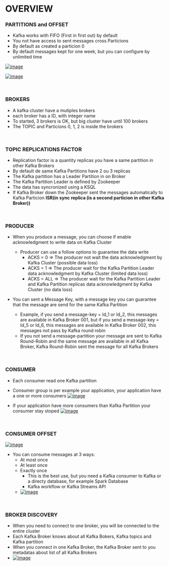 # OVERVIEW

### PARTITIONS and OFFSET

- Kafka works with FIFO (First in first out) by default
- You not have access to sent messages cross Particions 
- By default as created a particion 0
- By default messages kept for one week, but you can configure by unlimited time

[![image](https://www.linkpicture.com/q/03FEDE34-93EC-46C4-845C-9778989B7AA6.png.jpg)](https://www.linkpicture.com/view.php?img=LPic62121b01e4835639921783)

[![image](https://www.linkpicture.com/q/ADAF5035-808D-499D-99BF-1B05434851BA.png.jpg)](https://www.linkpicture.com/view.php?img=LPic62121b01e4835639921783)

<br>

### BROKERS

- A kafka cluster have a mutiples brokers
- each broker has a ID, with integer name
- To started, 3 brokers is OK, but big cluster have until 100 brokers
- The TOPIC and Particions 0, 1, 2 is inside the brokers

<br>

### TOPIC REPLICATIONS FACTOR

- Replication factor is a quantity replicas you have a same partition in other Kafka Brokers
- By default de same Kafka Partitions have 2 ou 3 replicas
- The Kafka partition has a Leader Partition in on Broker
- The Kafka Partition Leader is defined by Zookeeper
- The data has syncronized using a KSQL
- If Kafka Broker down the Zookeeper sent the messages automatically to Kafka Particion **ISR(in sync replica (is a second particion in other Kafka Broker))**

<br>

### PRODUCER
- When you produce a message, you can choose if enable acknowledgment to write data on Kafka Cluster
  - Producer can use a follow options to guarantee the data write
    - ACKS = 0    => The producer not wait the data acknowledgment by Kafka Cluster (possible data loss)
    - ACKS = 1    => The producer wait for the Kafka Partition Leader data acknowledgment by Kafka Cluster (limited data loss)
    - ACKS = ALL  => The producer wait for the Kafka Partition Leader and Kafka Partition replicas data acknowledgment by Kafka Cluster (no data loss)     

- You can sent a Message Key, with a message key you can guarantee that the message are send for the same Kafka Partition
  - Example, if you send a message-key = Id_1 or Id_2, this messages are available in Kafka Broker 001, but if you send a message-key = Id_5 or Id_6, this messages are available in Kafka Broker 002, this messages not pass by Kafka round robin
  - If you not send a message-partition your message are sent to Kafka Round-Robin and the same message are available in all Kafka Broker, Kafka Round-Robin sent the message for all Kafka Brokers 

<br>

### CONSUMER
- Each consumer read one Kafka partition
- Consumer group is per example your application, your application have a one or more consumers 
[![image](https://www.oreilly.com/library/view/kafka-the-definitive/9781491936153/assets/ktdg_04in05.png)](https://www.oreilly.com/library/view/kafka-the-definitive/9781491936153/assets/ktdg_04in05.png)

- If your application have more consumers than Kafka Partition your consumer stay stoped
[![image](https://www.fatalerrors.org/images/blog/a0989ce8eda8a0349fa1d5bf12cb8bd6.jpg)](https://www.fatalerrors.org/images/blog/a0989ce8eda8a0349fa1d5bf12cb8bd6.jpg)

<br>

### CONSUMER OFFSET
[![image](https://ibm-cloud-architecture.github.io/refarch-eda/static/75701f1ef05216ee0b2dab14e2541f68/3cbba/consumer-groups.png)](https://ibm-cloud-architecture.github.io/refarch-eda/static/75701f1ef05216ee0b2dab14e2541f68/3cbba/consumer-groups.png)

- You can consume messages at 3 ways:
  - At most once
  - At least once
  - Exactly once
    - This is the best use, but you need a Kafka consumer to Kafka or a directy database, for example Spark Database
    - Kafka workflow or Kafka Streams API
  - [![image](https://www.singlestore.com/images/cms/blog-posts/img_blog_post_image_exactly-once-semantics-with-apache-kafka_1.jpg )](https://www.singlestore.com/images/cms/blog-posts/img_blog_post_image_exactly-once-semantics-with-apache-kafka_1.jpg )


<br>

### BROKER DISCOVERY
- When you need to connect to one broker, you will be connected to the entire cluster
- Each Kafka Broker knows about all Kafka Bokers, Kafka topics and Kafka partition
- When you connect in one Kafka Broker, the Kafka Broker sent to you metadatas about list of all Kafka Brokers
- [![image](https://miro.medium.com/max/1400/0*lsDlitjrCj7pzglr)](https://miro.medium.com/max/1400/0*lsDlitjrCj7pzglr)


